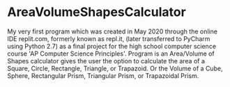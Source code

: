 # AreaVolumeShapesCalculator
My very first program which was created in May 2020 through the online IDE replit.com, formerly known as repl.it, (later transferred to PyCharm using Python 2.7)
as a final project for the high school computer science course 'AP Computer Science Principles'.
Program is an Area/Volume of Shapes calculator gives the user the option to calculate the area of a Square, Circle, Rectangle, Triangle, or Trapazoid.
Or the Volume of a Cube, Sphere, Rectangular Prism, Triangular Prism, or Trapazoidal Prism.
